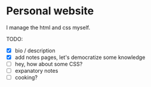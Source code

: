 # Personal website

I manage the html and css myself.

TODO:
- [x] bio / description
- [x] add notes pages, let's democratize some knowledge
- [ ] hey, how about some CSS?
- [ ] expanatory notes
- [ ] cooking?

